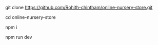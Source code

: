 git clone https://github.com/Rohith-chintham/online-nursery-store.git

cd online-nursery-store

npm i 

npm run dev
